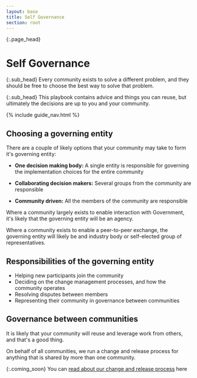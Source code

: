 ```yaml
---
layout: base
title: Self Governance
section: root
---
```

{:.page_head}
# Self Governance

{:.sub_head}
Every community exists to solve a different problem, and they should be free to choose the best way to solve that problem.

{:.sub_head}
This playbook contains advice and things you can reuse, but ultimately the decisions are up to you and your community.


{% include guide_nav.html %}


## Choosing a governing entity

There are a couple of likely options that your community may take to form it's governing entity:

- **One decision making body:** A single entity is responsible for governing the implementation choices for the entire community

- **Collaborating decision makers:** Several groups from the community are responsible

- **Community driven:** All the members of the community are responsible

Where a community largely exists to enable interaction with Government, it's likely that the governing entity will be an agency.

Where a community exists to enable a peer-to-peer exchange, the governing entity will likely be and industry body or self-elected group of representatives.

## Responsibilities of the governing entity

- Helping new participants join the community
- Deciding on the change management processes, and how the community operates
- Resolving disputes between members
- Representing their community in governance between communities

## Governance between communities

It is likely that your community will reuse and leverage work from others, and that's a good thing.

On behalf of all communities, we run a change and release process for anything that is shared by more than one community.

{:.coming_soon}
You can [read about our change and release process](#) here
